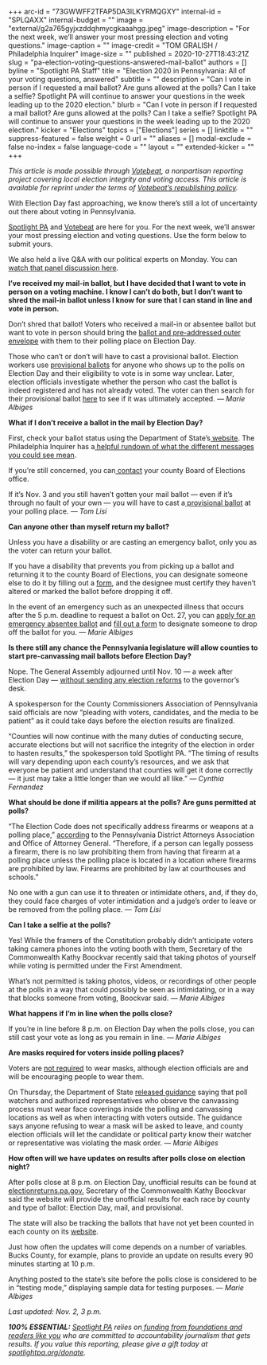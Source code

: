 +++
arc-id = "73GWWFF2TFAP5DA3ILKYRMQGXY"
internal-id = "SPLQAXX"
internal-budget = ""
image = "external/g2a765gyjxzddqhmycgkaaahgg.jpeg"
image-description = "For the next week, we’ll answer your most pressing election and voting questions."
image-caption = ""
image-credit = "TOM GRALISH / Philadelphia Inquirer"
image-size = ""
published = 2020-10-27T18:43:21Z
slug = "pa-election-voting-questions-answered-mail-ballot"
authors = []
byline = "Spotlight PA Staff"
title = "Election 2020 in Pennsylvania: All of your voting questions, answered"
subtitle = ""
description = "Can I vote in person if I requested a mail ballot? Are guns allowed at the polls? Can I take a selfie? Spotlight PA will continue to answer your questions in the week leading up to the 2020 election."
blurb = "Can I vote in person if I requested a mail ballot? Are guns allowed at the polls? Can I take a selfie? Spotlight PA will continue to answer your questions in the week leading up to the 2020 election."
kicker = "Elections"
topics = ["Elections"]
series = []
linktitle = ""
suppress-featured = false
weight = 0
url = ""
aliases = []
modal-exclude = false
no-index = false
language-code = ""
layout = ""
extended-kicker = ""
+++

<i>This article is made possible through </i><a href="http://votebeat.org/"><i>Votebeat</i></a><i>, a nonpartisan reporting project covering local election integrity and voting access. This article is available for reprint under the terms of </i><a href="https://votebeat.org/republishing/"><i>Votebeat’s republishing policy</i></a><i>.</i>

With Election Day fast approaching, we know there’s still a lot of uncertainty out there about voting in Pennsylvania.

<a href="https://www.spotlightpa.org/" target=_blank>Spotlight PA</a> and <a href="https://votebeat.org/" target=_blank>Votebeat</a> are here for you. For the next week, we’ll answer your most pressing election and voting questions. Use the form below to submit yours.

We also held a live Q&amp;A with our political experts on Monday. You can <a href="https://www.spotlightpa.org/news/2020/11/pa-2020-election-questions-answers-live-reader-event-spotlight-pa/" target=_blank>watch that panel discussion here</a>.

<script src="https://www.spotlightpa.org/embed.js" async></script><div data-spl-embed-version="1" data-spl-src="https://www.spotlightpa.org/embeds/tips/?tip_text=Are%20you%20a%20Pennsylvania%20resident%20with%20a%20voting%20or%20election%20question%3F%20Send%20it%20to%20Spotlight%20PA%20and%20we'll%20do%20our%20best%20to%20answer%20it.&flag_text=election%202020"></div>

<b>I’ve received my mail-in ballot, but I have decided that I want to vote in person on a voting machine. I know I can’t do both, but I don’t want to shred the mail-in ballot unless I know for sure that I can stand in line and vote in person.</b>

Don’t shred that ballot! Voters who received a mail-in or absentee ballot but want to vote in person should bring the <a href="https://www.votespa.com/Voting-in-PA/Pages/Voting-at-a-Polling-Place.aspx" target="_blank">ballot and pre-addressed outer envelope</a> with them to their polling place on Election Day.

Those who can’t or don’t will have to cast a provisional ballot. Election workers use <a href="https://www.votespa.com/Voting-in-PA/Pages/Voting-by-Provisional-Ballot.aspx">provisional ballots</a> for anyone who shows up to the polls on Election Day and their eligibility to vote is in some way unclear. Later, election officials investigate whether the person who cast the ballot is indeed registered and has not already voted. The voter can then search for their provisional ballot <a href="https://www.pavoterservices.pa.gov/Pages/ProvisionalBallotSearch.aspx" target="_blank">here</a> to see if it was ultimately accepted. <i>— Marie Albiges</i>

<b>What if I don’t receive a ballot in the mail by Election Day?</b>

First, check your ballot status using the Department of State’s<a href="https://www.pavoterservices.pa.gov/Pages/BallotTracking.aspx"> website</a>. The Philadelphia Inquirer has a<a href="https://www.inquirer.com/politics/election/pennsylvania-mail-ballot-havent-received-20201020.html"> helpful rundown of what the different messages you could see mean</a>.

If you’re still concerned, you can<a href="https://www.votespa.com/Resources/Pages/Contact-Your-Election-Officials.aspx"> contact</a> your county Board of Elections office.

If it’s Nov. 3 and you still haven’t gotten your mail ballot — even if it’s through no fault of your own — you will have to cast a<a href="https://www.votespa.com/Voting-in-PA/Pages/Voting-by-Provisional-Ballot.aspx"> provisional ballot</a> at your polling place. <i>— Tom Lisi</i>

<script src="https://www.spotlightpa.org/embed.js" async></script><div data-spl-embed-version="1" data-spl-src="https://www.spotlightpa.org/embeds/cta/?url=https%3A%2F%2Fwww.spotlightpa.org%2Fdonate&eyebrow=BECOME%20A%20MEMBER&body=Make%20a%20gift%20today%20and%20help%20Spotlight%20PA%20continue%20to%20provide%20100%25%20essential%20reporting%20on%20the%20upcoming%20election%20in%20Pennsylvania.%20From%20court%20challenges%20to%20voter%20intimidation%2C%20our%20reporters%20are%20keeping%20watch%20for%20you.&cta=JOIN%20US%20NOW"></div>

<b>Can anyone other than myself return my ballot?</b>

Unless you have a disability or are casting an emergency ballot, only you as the voter can return your ballot.

If you have a disability that prevents you from picking up a ballot and returning it to the county Board of Elections, you can designate someone else to do it by filling out a <a href="https://www.votespa.com/Resources/Documents/Authorize-Designated-Agent-for-Mail-in-or-Absentee-Ballot.pdf">form</a>, and the designee must certify they haven’t altered or marked the ballot before dropping it off.

In the event of an emergency such as an unexpected illness that occurs after the 5 p.m. deadline to request a ballot on Oct. 27, you can <a href="https://www.votespa.com/Resources/Documents/PADOS_EmergencyAbsenteeBallotApplication_English.pdf">apply for an emergency absentee ballot</a> and <a href="https://www.votespa.com/Resources/Documents/PADOS_AuthorizeRepresentativeforEmergencyAbsenteeBallot.pdf">fill out a form</a> to designate someone to drop off the ballot for you. <i>— Marie Albiges</i>

<b>Is there still any chance the Pennsylvania legislature will allow counties to start pre-canvassing mail ballots before Election Day?</b>

Nope. The General Assembly adjourned until Nov. 10 — a week after Election Day — <a href="https://www.spotlightpa.org/news/2020/10/pa-mail-ballots-precanvassing-election-day/">without sending any election reforms</a> to the governor’s desk.

A spokesperson for the County Commissioners Association of Pennsylvania said officials are now “pleading with voters, candidates, and the media to be patient” as it could take days before the election results are finalized.

“Counties will now continue with the many duties of conducting secure, accurate elections but will not sacrifice the integrity of the election in order to hasten results,” the spokesperson told Spotlight PA. “The timing of results will vary depending upon each county’s resources, and we ask that everyone be patient and understand that counties will get it done correctly — it just may take a little longer than we would all like.” <i>— Cynthia Fernandez</i>

<script src="https://www.spotlightpa.org/embed.js" async></script><div data-spl-embed-version="1" data-spl-src="https://www.spotlightpa.org/embeds/newsletter/"></div>

<b>What should be done if militia appears at the polls? Are guns permitted at polls?</b>

“The Election Code does not specifically address firearms or weapons at a polling place,” <a href="https://www.attorneygeneral.gov/wp-content/uploads/2020/10/2020-10-22-PDAA-ElectionGuidance.pdf" target=_blank>according</a> to the Pennsylvania District Attorneys Association and Office of Attorney General. “Therefore, if a person can legally possess a firearm, there is no law prohibiting them from having that firearm at a polling place unless the polling place is located in a location where firearms are prohibited by law. Firearms are prohibited by law at courthouses and schools.”

No one with a gun can use it to threaten or intimidate others, and, if they do, they could face charges of voter intimidation and a judge’s order to leave or be removed from the polling place. <i>— Tom Lisi</i>

<b>Can I take a selfie at the polls?</b>

Yes! While the framers of the Constitution probably didn’t anticipate voters taking camera phones into the voting booth with them, Secretary of the Commonwealth Kathy Boockvar recently said that taking photos of yourself while voting is permitted under the First Amendment.

What’s not permitted is taking photos, videos, or recordings of other people at the polls in a way that could possibly be seen as intimidating, or in a way that blocks someone from voting, Boockvar said. <i>— Marie Albiges</i>

<b>What happens if I’m in line when the polls close?</b>

If you’re in line before 8 p.m. on Election Day when the polls close, you can still cast your vote as long as you remain in line. <i>— Marie Albiges</i>

<b>Are masks required for voters inside polling places?</b>

Voters are <a href="https://www.media.pa.gov/pages/State-details.aspx?newsid=424" target=_blank>not required</a> to wear masks, although election officials are and will be encouraging people to wear them.

On Thursday, the Department of State <a href="https://www.dos.pa.gov/VotingElections/OtherServicesEvents/Documents/Poll%20Watcher%20Guidance%20Final%2010-6-2020.pdf">released guidance</a> saying that poll watchers and authorized representatives who observe the canvassing process must wear face coverings inside the polling and canvassing locations as well as when interacting with voters outside. The guidance says anyone refusing to wear a mask will be asked to leave, and county election officials will let the candidate or political party know their watcher or representative was violating the mask order. <i>— Marie Albiges</i>

<b>How often will we have updates on results after polls close on election night?</b>

After polls close at 8 p.m. on Election Day, unofficial results can be found at <a href="http://www.electionreturns.pa.gov/">electionreturns.pa.gov.</a> Secretary of the Commonwealth Kathy Boockvar said the website will provide the unofficial results for each race by county and type of ballot: Election Day, mail, and provisional.

The state will also be tracking the ballots that have not yet been counted in each county on its <a href="https://www.votespa.com/About-Elections/Pages/Counting-Dashboard.aspx" target="_blank">website</a>.

Just how often the updates will come depends on a number of variables. Bucks County, for example, plans to provide an update on results every 90 minutes starting at 10 p.m.

Anything posted to the state’s site before the polls close is considered to be in “testing mode,” displaying sample data for testing purposes. <i>— Marie Albiges</i>

<i>Last updated: Nov. 2, 3 p.m.</i>

<i><b>100% ESSENTIAL:</b></i><i> </i><a href="https://www.spotlightpa.org/"><i>Spotlight PA</i></a><i> relies on</i><a href="https://www.spotlightpa.org/support"><i> funding from foundations and readers like you</i></a><i> who are committed to accountability journalism that gets results. If you value this reporting, please give a gift today at </i><a href="http://spotlightpa.org/donate"><i>spotlightpa.org/donate</i></a><i>.</i>
